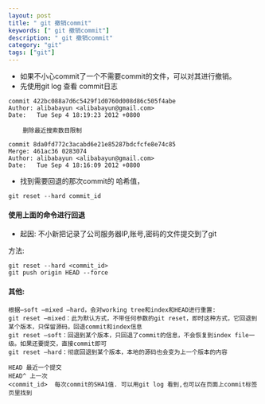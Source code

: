 ```yaml
---
layout: post
title: " git 撤销commit"
keywords: [" git 撤销commit"]
description: " git 撤销commit"
category: "git"
tags: ["git"]
---
```


- 如果不小心commit了一个不需要commit的文件，可以对其进行撤销。
- 先使用git log 查看 commit日志

```
commit 422bc088a7d6c5429f1d0760d008d86c505f4abe  
Author: alibabayun <alibabayun@gmail.com>  
Date:   Tue Sep 4 18:19:23 2012 +0800  
  
    删除最近搜索数目限制  
  
commit 8da0fd772c3acabd6e21e85287bdcfcfe8e74c85  
Merge: 461ac36 0283074  
Author: alibabayun <alibabayun@gmail.com>  
Date:   Tue Sep 4 18:16:09 2012 +0800  
```

- 找到需要回退的那次commit的 哈希值，
 
```
git reset --hard commit_id 
```
#### 使用上面的命令进行回退
- 起因: 不小新把记录了公司服务器IP,账号,密码的文件提交到了git

方法: 

```
git reset --hard <commit_id>
git push origin HEAD --force
```


#### 其他:

```
根据–soft –mixed –hard，会对working tree和index和HEAD进行重置:
git reset –mixed：此为默认方式，不带任何参数的git reset，即时这种方式，它回退到某个版本，只保留源码，回退commit和index信息
git reset –soft：回退到某个版本，只回退了commit的信息，不会恢复到index file一级。如果还要提交，直接commit即可
git reset –hard：彻底回退到某个版本，本地的源码也会变为上一个版本的内容

HEAD 最近一个提交
HEAD^ 上一次
<commit_id>  每次commit的SHA1值. 可以用git log 看到,也可以在页面上commit标签页里找到
```
